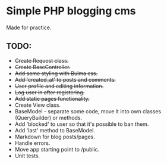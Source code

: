 # Simple PHP blogging cms

Made for practice.

## TODO:
- ~~Create Request class.~~
- ~~Create BaseController.~~
- ~~Add some styling with Bulma css.~~
- ~~Add 'created_at' to posts and comments.~~
- ~~User profile and editing information.~~
- ~~Log user in after registering.~~
- ~~Add static pages functionality.~~
- Create View class.
- BaseModel - separate some code, move it into own classes (QueryBuilder) or methods.
- Add 'blocked' to user so that it's possible to ban them.
- Add 'last' method to BaseModel.
- Markdown for blog posts/pages.
- Handle errors.
- Move app starting point to /public.
- Unit tests.
